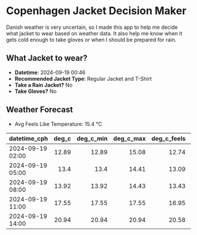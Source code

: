 
# Copenhagen Jacket Decision Maker

Danish weather is very uncertain, so I made this app to help me decide what jacket to wear based on weather data. 
It also help me know when it gets cold enough to take gloves or when I should be prepared for rain.

## What Jacket to wear?

- **Datetime**: 2024-09-19 00:46
- **Recommended Jacket Type**: Regular Jacket and T-Shirt
- **Take a Rain Jacket?** No
- **Take Gloves?** No

## Weather Forecast
- Avg Feels Like Temperature: 15.4 °C

| datetime_cph     |   deg_c |   deg_c_min |   deg_c_max |   deg_c_feels | weather   | wind   | rain   |
|:-----------------|--------:|------------:|------------:|--------------:|:----------|:-------|:-------|
| 2024-09-19 02:00 |   12.89 |       12.89 |       15.08 |         12.74 | Clouds    | Low    | None   |
| 2024-09-19 05:00 |   13.4  |       13.4  |       14.41 |         13.09 | Clouds    | Low    | None   |
| 2024-09-19 08:00 |   13.92 |       13.92 |       14.43 |         13.43 | Clouds    | Low    | None   |
| 2024-09-19 11:00 |   17.55 |       17.55 |       17.55 |         16.95 | Clear     | Low    | None   |
| 2024-09-19 14:00 |   20.94 |       20.94 |       20.94 |         20.58 | Clear     | Low    | None   |
        